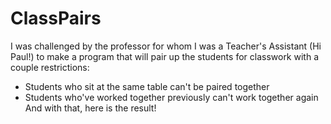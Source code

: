 # ClassPairs
I was challenged by the professor for whom I was a Teacher's Assistant (Hi Paul!) to make a program that will pair up the students for classwork with a couple restrictions:
* Students who sit at the same table can't be paired together
* Students who've worked together previously can't work together again
And with that, here is the result!
